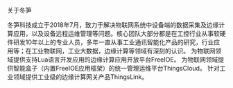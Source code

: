


关于冬笋

冬笋科技成立于2018年7月，致力于解决物联网系统中设备端的数据采集及边缘计算应用，以及设备远程运维管理等问题。核心团队大部分都是在工控行业从事软硬件研发10年以上的专业人员，多年一直从事工业通讯智能化产品的研究，行业应用等；在工业物联网，工业大数据，边缘计算等领域有深刻的认识。 为物联网领域提供支持Lua语言开发应用的边缘计算应用开放平台FreeIOE。 为物联网领域提供智能盒子（内置FreeIOE应用框架）的统一管理运维平台ThingsCloud。 针对工业领域提供工业级的边缘计算网关产品ThingsLink。
